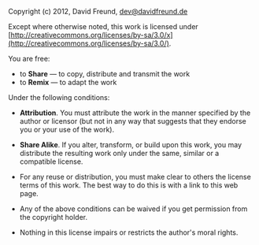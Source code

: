 Copyright (c) 2012, David Freund, dev@davidfreund.de

Except where otherwise noted, this work is licensed under [http://creativecommons.org/licenses/by-sa/3.0/x](http://creativecommons.org/licenses/by-sa/3.0/).

You are free:
   * to **Share** — to copy, distribute and transmit the work
   * to **Remix** — to adapt the work

Under the following conditions:
   * **Attribution**. You must attribute the work in the manner specified by the author or licensor (but not in any way that suggests that they endorse you or your use of the work).
   * **Share Alike**. If you alter, transform, or build upon this work, you may distribute the resulting work only under the same, similar or a compatible license.
 
   * For any reuse or distribution, you must make clear to others the license terms of this work. The best way to do this is with a link to this web page.
   * Any of the above conditions can be waived if you get permission from the copyright holder.
   * Nothing in this license impairs or restricts the author's moral rights.